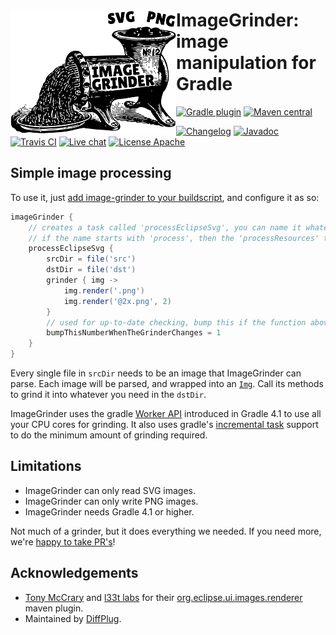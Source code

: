 # <img align="left" src="images/image-grinder.png">ImageGrinder:<br>image manipulation for Gradle

<!---freshmark shields
output = [
	link(shield('Gradle plugin', 'plugins.gradle.org', 'com.diffplug.gradle.image-grinder', 'blue'), 'https://plugins.gradle.org/plugin/com.diffplug.gradle.spotless'),
	link(shield('Maven central', 'mavencentral', 'com.diffplug.gradle:image-grinder', 'blue'), 'http://search.maven.org/#search%7Cgav%7C1%7Cg%3A%22com.diffplug.gradle%22%20AND%20a%3A%22image-grinder%22'),
	'',
	link(shield('Changelog', 'changelog', '{{version}}', 'brightgreen'), 'CHANGES.md'),
	link(shield('Javadoc', 'javadoc', '{{stable}}', 'brightgreen'), 'https://{{org}}.github.io/{{name}}/javadoc/{{stable}}/'),
	link(image('Travis CI', 'https://travis-ci.org/{{org}}/{{name}}.svg?branch=master'), 'https://travis-ci.org/{{org}}/{{name}}'),
	link(shield('Live chat', 'gitter', 'chat', 'brightgreen'), 'https://gitter.im/{{org}}/{{name}}'),
	link(shield('License Apache', 'license', 'apache', 'brightgreen'), 'https://tldrlegal.com/license/apache-license-2.0-(apache-2.0)')
	].join('\n');
-->
[![Gradle plugin](https://img.shields.io/badge/plugins.gradle.org-com.diffplug.gradle.image--grinder-blue.svg)](https://plugins.gradle.org/plugin/com.diffplug.gradle.spotless)
[![Maven central](https://img.shields.io/badge/mavencentral-com.diffplug.gradle%3Aimage--grinder-blue.svg)](http://search.maven.org/#search%7Cgav%7C1%7Cg%3A%22com.diffplug.gradle%22%20AND%20a%3A%22image-grinder%22)

[![Changelog](https://img.shields.io/badge/changelog-1.1.0--SNAPSHOT-brightgreen.svg)](CHANGES.md)
[![Javadoc](https://img.shields.io/badge/javadoc-1.0.0-brightgreen.svg)](https://diffplug.github.io/image-grinder/javadoc/1.0.0/)
[![Travis CI](https://travis-ci.org/diffplug/image-grinder.svg?branch=master)](https://travis-ci.org/diffplug/image-grinder)
[![Live chat](https://img.shields.io/badge/gitter-chat-brightgreen.svg)](https://gitter.im/diffplug/image-grinder)
[![License Apache](https://img.shields.io/badge/license-apache-brightgreen.svg)](https://tldrlegal.com/license/apache-license-2.0-(apache-2.0))
<!---freshmark /shields -->

<!---freshmark javadoc
output = prefixDelimiterReplace(input, 'https://{{org}}.github.io/{{name}}/javadoc/', '/', stable);
-->

## Simple image processing

To use it, just [add image-grinder to your buildscript](https://plugins.gradle.org/plugin/com.diffplug.gradle.image-grinder), and configure it as so:

```groovy
imageGrinder {
	// creates a task called 'processEclipseSvg', you can name it whatever you want
	// if the name starts with 'process', then the 'processResources' task will depend on it
	processEclipseSvg {
		srcDir = file('src')
		dstDir = file('dst')
		grinder { img ->
			img.render('.png')
			img.render('@2x.png', 2)
		}
		// used for up-to-date checking, bump this if the function above changes
		bumpThisNumberWhenTheGrinderChanges = 1
	}
}
```

Every single file in `srcDir` needs to be an image that ImageGrinder can parse.  Each image will be parsed, and wrapped into an [`Img`](https://diffplug.github.io/goomph/javadoc/1.0.0/com/diffplug/gradle/imagegrinder/Img.html). Call its methods to grind it into whatever you need in the `dstDir`.

ImageGrinder uses the gradle [Worker API](https://docs.gradle.org/4.1/userguide/custom_tasks.html#worker_api) introduced in Gradle 4.1 to use all your CPU cores for grinding.  It also uses gradle's [incremental task](https://docs.gradle.org/4.1/userguide/custom_tasks.html#incremental_tasks) support to do the minimum amount of grinding required.

## Limitations

- ImageGrinder can only read SVG images.
- ImageGrinder can only write PNG images.
- ImageGrinder needs Gradle 4.1 or higher.

Not much of a grinder, but it does everything we needed.  If you need more, we're [happy to take PR's](CONTRIBUTING.md)!

<!---freshmark /javadoc -->

## Acknowledgements

* [Tony McCrary](https://github.com/enleeten) and [l33t labs](http://www.l33tlabs.com/) for their [org.eclipse.ui.images.renderer](https://github.com/tomsontom/org.eclipse.ui-split/tree/0402ebd10a57f9c2ca5cd2da3479470f98f70973/bundles/org.eclipse.ui.images.renderer) maven plugin.
* Maintained by [DiffPlug](https://www.diffplug.com/).
